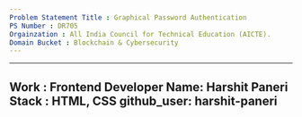 ```yaml
---
Problem Statement Title : Graphical Password Authentication  
PS Number : DR705 
Orgainzation : All India Council for Technical Education (AICTE). 
Domain Bucket : Blockchain & Cybersecurity
---
```

---
Work : Frontend
Developer Name: Harshit Paneri
Stack : HTML, CSS
github_user: harshit-paneri
---

